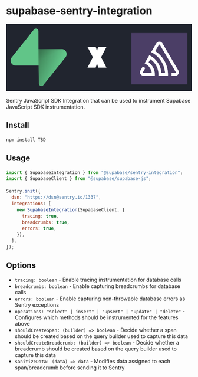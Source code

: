 # supabase-sentry-integration

<img src="./img.png" width="512">

Sentry JavaScript SDK Integration that can be used to instrument Supabase JavaScript SDK instrumentation.

## Install

```sh
npm install TBD
```

## Usage

```js
import { SupabaseIntegration } from "@supabase/sentry-integration";
import { SupabaseClient } from "@supabase/supabase-js";

Sentry.init({
  dsn: "https://dsn@sentry.io/1337",
  integrations: [
    new SupabaseIntegration(SupabaseClient, {
      tracing: true,
      breadcrumbs: true,
      errors: true,
    }),
  ],
});
```

## Options

- `tracing: boolean` - Enable tracing instrumentation for database calls
- `breadcrumbs: boolean` - Enable capturing breadcrumbs for database calls
- `errors: boolean` - Enable capturing non-throwable database errors as Sentry exceptions
- `operations: "select" | insert" | "upsert" | "update" | "delete"` - Configures which methods should be instrumented for the features above
- `shouldCreateSpan: (builder) => boolean` - Decide whether a span should be created based on the query builder used to capture this data
- `shouldCreateBreadcrumb: (builder) => boolean` - Decide whether a breadcrumb should be created based on the query builder used to capture this data
- `sanitizeData: (data) => data` - Modifies data assigned to each span/breadcrumb before sending it to Sentry
